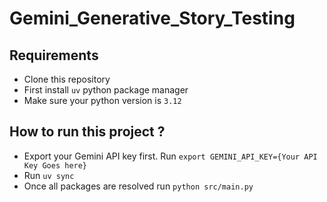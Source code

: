 # Gemini_Generative_Story_Testing
## Requirements
-   Clone this repository
-   First install `uv` python package manager
-   Make sure your python version is `3.12`

## How to run this project ?
-   Export your Gemini API key first. Run `export GEMINI_API_KEY={Your API Key Goes here}`
-   Run `uv sync`
-   Once all packages are resolved run `python src/main.py`
